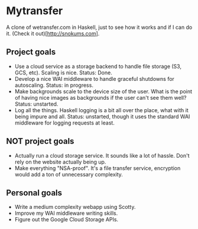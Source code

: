 # Mytransfer
A clone of wetransfer.com in Haskell, just to see how it works and if I can do it. (Check it out)[http://snokums.com].

## Project goals
* Use a cloud service as a storage backend to handle file storage (S3, GCS, etc). Scaling is nice. Status: Done.
* Develop a nice WAI middleware to handle graceful shutdowns for autoscaling. Status: in progress.
* Make backgrounds scale to the device size of the user. What is the point of having nice images as backgrounds if the user can't see them well? Status: unstarted.
* Log all the things. Haskell logging is a bit all over the place, what with it being impure and all. Status: unstarted, though it uses the standard WAI middleware for logging requests at least. 

## NOT project goals
* Actually run a cloud storage service. It sounds like a lot of hassle. Don't rely on the website actually being up. 
* Make everything "NSA-proof". It's a file transfer service, encryption would add a ton of unnecessary complexity.

## Personal goals
* Write a medium complexity webapp using Scotty.
* Improve my WAI middleware writing skills.
* Figure out the Google Cloud Storage APIs.

